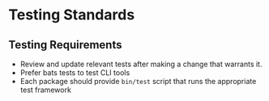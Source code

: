 # Testing Standards

## Testing Requirements

- Review and update relevant tests after making a change that warrants it.
- Prefer bats tests to test CLI tools
- Each package should provide `bin/test` script that runs the appropriate test framework